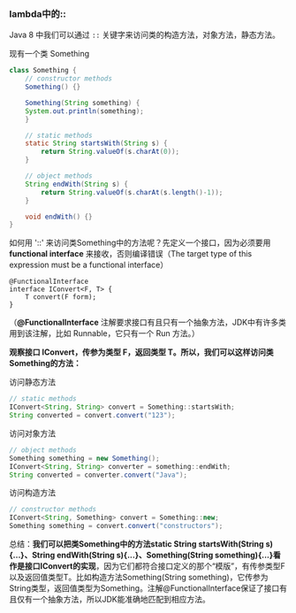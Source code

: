 ### lambda中的::

Java 8 中我们可以通过 `::` 关键字来访问类的构造方法，对象方法，静态方法。

现有一个类 Something

```java
class Something {
    // constructor methods
    Something() {}

    Something(String something) {
    System.out.println(something);
    }

    // static methods
    static String startsWith(String s) {
        return String.valueOf(s.charAt(0));
    }

    // object methods
    String endWith(String s) {
        return String.valueOf(s.charAt(s.length()-1));
    }

    void endWith() {}
}
```

如何用 '::' 来访问类Something中的方法呢？先定义一个接口，因为必须要用 **functional interface** 来接收，否则编译错误（The target type of this expression must be a functional interface）

```
@FunctionalInterface
interface IConvert<F, T> {
    T convert(F form);
}
```

（**@FunctionalInterface** 注解要求接口有且只有一个抽象方法，JDK中有许多类用到该注解，比如 Runnable，它只有一个 Run 方法。）

**观察接口 IConvert，传参为类型 F，返回类型 T。所以，我们可以这样访问类Something的方法：**

访问静态方法

```java
// static methods
IConvert<String, String> convert = Something::startsWith;
String converted = convert.convert("123");
```

访问对象方法

```java
// object methods
Something something = new Something();
IConvert<String, String> converter = something::endWith;
String converted = converter.convert("Java");
```


访问构造方法

```java
// constructor methods
IConvert<String, Something> convert = Something::new;
Something something = convert.convert("constructors");
```

总结：**我们可以把类Something中的方法static String startsWith(String s){...}、String endWith(String s){...}、Something(String something){...}看作是接口IConvert的实现**，因为它们都符合接口定义的那个“模版”，有传参类型F以及返回值类型T。比如构造方法Something(String something)，它传参为String类型，返回值类型为Something。注解@FunctionalInterface保证了接口有且仅有一个抽象方法，所以JDK能准确地匹配到相应方法。

